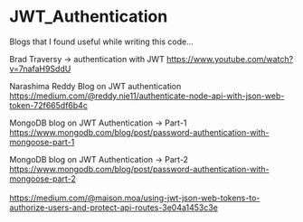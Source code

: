 # JWT_Authentication

Blogs that I found useful while writing this code...

Brad Traversy -> authentication with JWT
https://www.youtube.com/watch?v=7nafaH9SddU

Narashima Reddy Blog on JWT authentication 
https://medium.com/@reddy.nie11/authenticate-node-api-with-json-web-token-72f665df6b4c

MongoDB blog on JWT Authentication -> Part-1
https://www.mongodb.com/blog/post/password-authentication-with-mongoose-part-1

MongoDB blog on JWT Authentication -> Part-2
https://www.mongodb.com/blog/post/password-authentication-with-mongoose-part-2
<br><br>
https://medium.com/@maison.moa/using-jwt-json-web-tokens-to-authorize-users-and-protect-api-routes-3e04a1453c3e
